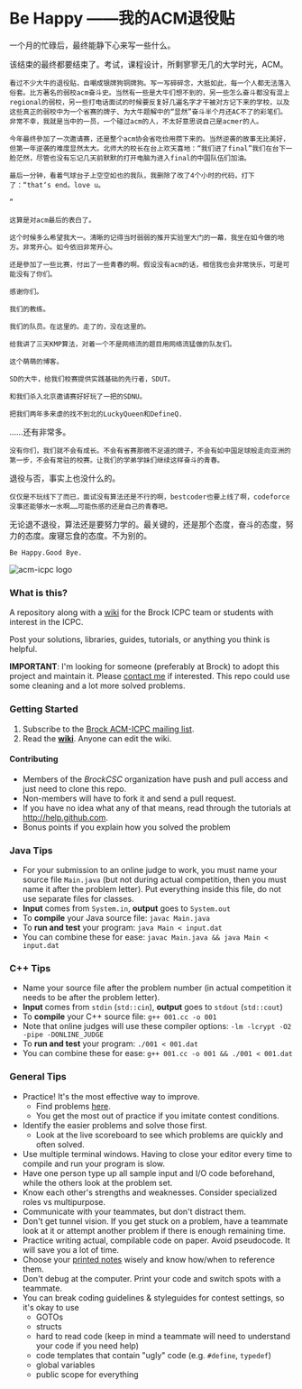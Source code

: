 # Be Happy ——我的ACM退役贴

一个月的忙碌后，最终能静下心来写一些什么。

该结束的最终都要结束了。考试，课程设计，所剩寥寥无几的大学时光，ACM。

    看过不少大牛的退役贴，自嘲成银牌狗铜牌狗。写一写碎碎念，大抵如此，每一个人都无法落入俗套。比方著名的弱校acm奋斗史。当然有一些是大牛们想不到的，另一些怎么奋斗都没有混上regional的弱校，另一些打电话面试的时候要反复好几遍名字才干被对方记下来的学校，以及这些真正的弱校中为一个省赛的牌子、为大牛题解中的“显然”奋斗半个月还AC不了的彩笔们。非常不幸，我就是当中的一员，一个碰过acm的人，不太好意思说自己是acmer的人。

    今年最终參加了一次邀请赛，还是整个acm协会省吃俭用攒下来的。当然逆袭的故事无比美好，但第一年逆袭的难度显然太大。北师大的校长在台上欢天喜地：“我们进了final”我们在台下一脸茫然，尽管也没有忘记几天前默默的打开电脑为进入final的中国队伍们加油。

    最后一分钟，看着气球台子上空空如也的我队，我删除了改了4个小时的代码，打下了：“that‘s end。love u。

”

    这算是对acm最后的表白了。

    这个时候多么希望我大一。清晰的记得当时弱弱的推开实验室大门的一幕，我坐在如今做的地方。非常开心。如今依旧非常开心。

    还是參加了一些比赛，付出了一些青春的啊。假设没有acm的话，相信我也会非常快乐，可是可能没有了你们。

    感谢你们。

    我们的教练。

    我们的队员。在这里的。走了的，没在这里的。

    给我讲了三天KMP算法，对着一个不是网络流的题目用网络流猛做的队友们。

    这个萌萌的博客。

    SD的大牛，给我们校赛提供实践基础的先行者，SDUT。

    和我们杀入北京邀请赛好好玩了一把的SDNU。

    把我们两年多来虐的找不到北的LuckyQueen和DefineQ.

   ……还有非常多。

    没有你们，我们就不会有成长。不会有省赛那微不足道的牌子，不会有如中国足球般走向亚洲的第一步，不会有常驻的校赛。让我们的学弟学妹们继续这样奋斗的青春。

   退役与否，事实上也没什么的。

    仅仅是不玩线下了而已，面试没有算法还是不行的啊，bestcoder也要上线了啊，codeforce没事还能够水一水啊……可能伤感的还是自己的青春吧。

   无论退不退役，算法还是要努力学的。最关键的，还是那个态度，奋斗的态度，努力的态度。废寝忘食的态度。不为别的。

    Be Happy.Good Bye.



![acm-icpc logo](https://cloud.githubusercontent.com/assets/497458/12186297/5296b5a8-b599-11e5-87b0-014c7b01b9db.png)

### What is this?

A repository along with a [wiki](https://github.com/BrockCSC/acm-icpc/wiki) for the Brock ICPC team or students with interest in the ICPC.

Post your solutions, libraries, guides, tutorials, or anything you think is helpful.

**IMPORTANT**: I'm looking for someone (preferably at Brock) to adopt this project and maintain it. Please [contact me](http://dennisideler.com) if interested. This repo could use some cleaning and a lot more solved problems.

### Getting Started

1. Subscribe to the [Brock ACM-ICPC mailing list](https://groups.google.com/d/forum/brock-acm-icpc).
2. Read the **[wiki](https://github.com/BrockCSC/acm-icpc/wiki)**. Anyone can edit the wiki.

#### Contributing
- Members of the *BrockCSC* organization have push and pull access and just need to clone this repo.
- Non-members will have to fork it and send a pull request.
- If you have no idea what any of that means, read through the tutorials at http://help.github.com.
- Bonus points if you explain how you solved the problem


### Java Tips

- For your submission to an online judge to work, you must name your source file `Main.java` (but not during actual competition, then you must name it after the problem letter). Put everything inside this file, do not use separate files for classes.
- **Input** comes from `System.in`, **output** goes to `System.out`
- To **compile** your Java source file: `javac Main.java`
- To **run and test** your program: `java Main < input.dat`
- You can combine these for ease: `javac Main.java && java Main < input.dat`


### C++ Tips

- Name your source file after the problem number (in actual competition it needs to be after the problem letter).
- **Input** comes from `stdin` (`std::cin`), **output** goes to `stdout` (`std::cout`)
- To **compile** your C++ source file: `g++ 001.cc -o 001`
- Note that online judges will use these compiler options: `-lm -lcrypt -O2 -pipe -DONLINE_JUDGE`
- To **run and test** your program: `./001 < 001.dat`
- You can combine these for ease: `g++ 001.cc -o 001 && ./001 < 001.dat`

### General Tips

- Practice! It's the most effective way to improve.
  - Find problems [here](https://github.com/BrockCSC/acm-icpc/wiki/Online-Resources#wiki-practice).
  - You get the most out of practice if you imitate contest conditions.
- Identify the easier problems and solve those first.
  - Look at the live scoreboard to see which problems are quickly and often solved.
- Use multiple terminal windows. Having to close your editor every time to compile and run your program is slow.
- Have one person type up all sample input and I/O code beforehand, while the
  others look at the problem set.
- Know each other's strengths and weaknesses. Consider specialized roles vs multipurpose.
- Communicate with your teammates, but don't distract them.
- Don't get tunnel vision. If you get stuck on a problem, have a teammate look
  at it or attempt another problem if there is enough remaining time.
- Practice writing actual, compilable code on paper. Avoid pseudocode.
  It will save you a lot of time.
- Choose your [printed notes](https://github.com/BrockCSC/acm-icpc/wiki/Online-Resources#wiki-books) wisely and know how/when to reference them.
- Don't debug at the computer. Print your code and switch spots with a teammate.
- You can break coding guidelines & styleguides for contest settings, so it's okay to use
  - GOTOs
  - structs
  - hard to read code (keep in mind a teammate will need to understand your code if you need help)
  - code templates that contain "ugly" code (e.g. `#define`, `typedef`)
  - global variables
  - public scope for everything
